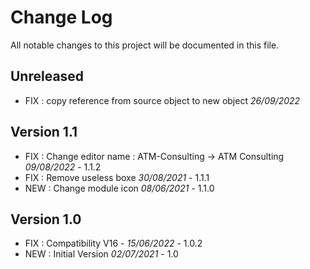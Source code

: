 # Change Log
All notable changes to this project will be documented in this file.

## Unreleased

- FIX : copy reference from source object to new object *26/09/2022*

## Version 1.1

- FIX : Change editor name : ATM-Consulting -> ATM Consulting *09/08/2022* - 1.1.2
- FIX : Remove useless boxe *30/08/2021* - 1.1.1
- NEW : Change module icon  *08/06/2021* - 1.1.0

## Version 1.0

- FIX : Compatibility V16 - *15/06/2022* - 1.0.2
- NEW : Initial Version *02/07/2021* - 1.0
